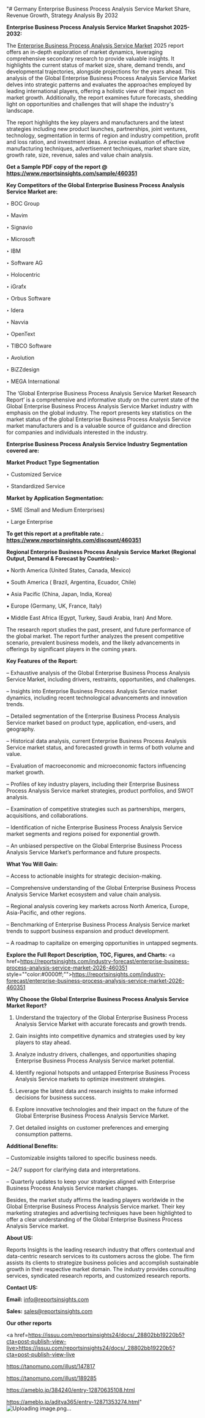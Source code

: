 "# Germany Enterprise Business Process Analysis Service Market Share, Revenue Growth, Strategy Analysis By 2032

<strong>Enterprise Business Process Analysis Service Market Snapshot 2025-2032:</strong>

The <a href=https://www.reportsinsights.com/sample/460351>Enterprise Business Process Analysis Service Market</a> 2025 report offers an in-depth exploration of market dynamics, leveraging comprehensive secondary research to provide valuable insights. It highlights the current status of market size, share, demand trends, and developmental trajectories, alongside projections for the years ahead. This analysis of the Global Enterprise Business Process Analysis Service Market delves into strategic patterns and evaluates the approaches employed by leading international players, offering a holistic view of their impact on market growth. Additionally, the report examines future forecasts, shedding light on opportunities and challenges that will shape the industry's landscape.

The report highlights the key players and manufacturers and the latest strategies including new product launches, partnerships, joint ventures, technology, segmentation in terms of region and industry competition, profit and loss ration, and investment ideas. A precise evaluation of effective manufacturing techniques, advertisement techniques, market share size, growth rate, size, revenue, sales and value chain analysis.

<strong>Get a Sample PDF copy of the report @ <a href=https://www.reportsinsights.com/sample/460351 style=color:#0000ff;>https://www.reportsinsights.com/sample/460351</a></strong>

<strong>Key Competitors of the Global Enterprise Business Process Analysis Service Market are:</strong>

‣ BOC Group

‣ Mavim

‣ Signavio

‣ Microsoft

‣ IBM

‣ Software AG

‣ Holocentric

‣ iGrafx

‣ Orbus Software

‣ Idera

‣ Navvia

‣ OpenText

‣ TIBCO Software

‣ Avolution

‣ BiZZdesign

‣ MEGA International

The ‘Global Enterprise Business Process Analysis Service Market Research Report’ is a comprehensive and informative study on the current state of the Global Enterprise Business Process Analysis Service Market industry with emphasis on the global industry. The report presents key statistics on the market status of the global Enterprise Business Process Analysis Service market manufacturers and is a valuable source of guidance and direction for companies and individuals interested in the industry.

<strong>Enterprise Business Process Analysis Service Industry Segmentation covered are:</strong>

<strong>Market Product Type Segmentation</strong>

‣ Customized Service

‣ Standardized Service

<strong>Market by Application Segmentation:</strong>

‣ SME (Small and Medium Enterprises)

‣ Large Enterprise

<strong>To get this report at a profitable rate.: <a href=https://www.reportsinsights.com/discount/460351 style=color:#0000ff;>https://www.reportsinsights.com/discount/460351</a></strong>

<strong>Regional Enterprise Business Process Analysis Service Market (Regional Output, Demand &amp; Forecast by Countries):-</strong>

• North America (United States, Canada, Mexico)

• South America ( Brazil, Argentina, Ecuador, Chile)

• Asia Pacific (China, Japan, India, Korea)

• Europe (Germany, UK, France, Italy)

• Middle East Africa (Egypt, Turkey, Saudi Arabia, Iran) And More.

The research report studies the past, present, and future performance of the global market. The report further analyzes the present competitive scenario, prevalent business models, and the likely advancements in offerings by significant players in the coming years.

<strong>Key Features of the Report:</strong>

– Exhaustive analysis of the Global Enterprise Business Process Analysis Service Market, including drivers, restraints, opportunities, and challenges.

– Insights into Enterprise Business Process Analysis Service market dynamics, including recent technological advancements and innovation trends.

– Detailed segmentation of the Enterprise Business Process Analysis Service market based on product type, application, end-users, and geography.

– Historical data analysis, current Enterprise Business Process Analysis Service market status, and forecasted growth in terms of both volume and value.

– Evaluation of macroeconomic and microeconomic factors influencing market growth.

– Profiles of key industry players, including their Enterprise Business Process Analysis Service market strategies, product portfolios, and SWOT analysis.

– Examination of competitive strategies such as partnerships, mergers, acquisitions, and collaborations.

– Identification of niche Enterprise Business Process Analysis Service market segments and regions poised for exponential growth.

– An unbiased perspective on the Global Enterprise Business Process Analysis Service Market’s performance and future prospects.

<strong>What You Will Gain:</strong>

– Access to actionable insights for strategic decision-making.

– Comprehensive understanding of the Global Enterprise Business Process Analysis Service Market ecosystem and value chain analysis.

– Regional analysis covering key markets across North America, Europe, Asia-Pacific, and other regions.

– Benchmarking of Enterprise Business Process Analysis Service market trends to support business expansion and product development.

– A roadmap to capitalize on emerging opportunities in untapped segments.

<strong>Explore the Full Report Description, TOC, Figures, and Charts:</strong>
<a href=https://reportsinsights.com/industry-forecast/enterprise-business-process-analysis-service-market-2026-460351 style=""color:#0000ff;"">https://reportsinsights.com/industry-forecast/enterprise-business-process-analysis-service-market-2026-460351</a>

<strong>Why Choose the Global Enterprise Business Process Analysis Service Market Report?</strong>

1. Understand the trajectory of the Global Enterprise Business Process Analysis Service Market with accurate forecasts and growth trends.

2. Gain insights into competitive dynamics and strategies used by key players to stay ahead.

3. Analyze industry drivers, challenges, and opportunities shaping Enterprise Business Process Analysis Service market potential.

4. Identify regional hotspots and untapped Enterprise Business Process Analysis Service markets to optimize investment strategies.

5. Leverage the latest data and research insights to make informed decisions for business success.

6. Explore innovative technologies and their impact on the future of the Global Enterprise Business Process Analysis Service Market.

7. Get detailed insights on customer preferences and emerging consumption patterns.

<strong>Additional Benefits:</strong>

– Customizable insights tailored to specific business needs.

– 24/7 support for clarifying data and interpretations.

– Quarterly updates to keep your strategies aligned with Enterprise Business Process Analysis Service market changes.

Besides, the market study affirms the leading players worldwide in the Global Enterprise Business Process Analysis Service market. Their key marketing strategies and advertising techniques have been highlighted to offer a clear understanding of the Global Enterprise Business Process Analysis Service market.

<strong><strong>About US</strong>:</strong>

Reports Insights is the leading research industry that offers contextual and data-centric research services to its customers across the globe. The firm assists its clients to strategize business policies and accomplish sustainable growth in their respective market domain. The industry provides consulting services, syndicated research reports, and customized research reports.

<strong>Contact US:</strong>

<p class=><b>Email:</b> <a href=mailto:info@reportsinsights.com>info@reportsinsights.com</a></p>
<p class=><b>Sales:</b> <a href=mailto:sales@reportsinsights.com>sales@reportsinsights.com</a></p>

<strong>Our other reports</strong>

<a href=https://issuu.com/reportsinsights24/docs/_28802bb19220b5?cta=post-publish-view-live>https://issuu.com/reportsinsights24/docs/_28802bb19220b5?cta=post-publish-view-live</a>

<a href=https://tanomuno.com/illust/147817>https://tanomuno.com/illust/147817</a>

<a href=https://tanomuno.com/illust/189285>https://tanomuno.com/illust/189285</a>

<a href=https://ameblo.jp/384240/entry-12870635108.html>https://ameblo.jp/384240/entry-12870635108.html</a>

<a href=https://ameblo.jp/aditya365/entry-12871353274.html>https://ameblo.jp/aditya365/entry-12871353274.html</a>"
![Uploading image.png…]()
